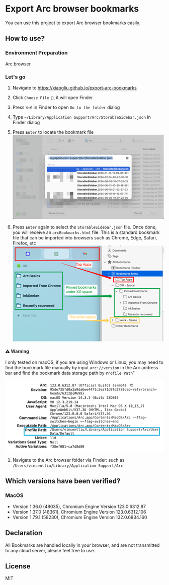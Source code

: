 # Export Arc browser bookmarks

You can use this project to export Arc browser bookmarks easily.

## How to use?

### Environment Preparation

Arc browser

### Let's go

1. Navigate to https://xiaogliu.github.io/export-arc-bookmarks
2. Click `Choose File 📁`, it will open Finder
3. Press `⌘⇧G` in Finder to open `Go to the folder` dialog
4. Type `~/Library/Application Support/Arc/StorableSidebar.json` in Finder dialog
5. Press `Enter` to locate the bookmark file
   ![ArcBookmarksVSFirefoxBookmarks](./images/FindBookmarkJsonFile.png)

6. Press `Enter` again to select the `StorableSidebar.json` file. Once done, you will receive an `arcBookmarks.html` file. This is a standard bookmark file that can be imported into browsers such as Chrome, Edge, Safari, Firefox, etc
   ![ArcBookmarksVSFirefoxBookmarks](./images/ArcBookmarksVSFirefoxBookmarks.png)

#### ⚠️ Warning

I only tested on macOS, if you are using Windows or Linux, you may need to find the bookmark file manually by input `arc://version` in the Arc address bar and find the bookmark data storage path by `Profile Path`"

![ArcProfilePath](./images/ArcProfilePath.png)

1. Navigate to the Arc browser folder via Finder: such as `/Users/vincentliu/Library/Application Support/Arc`

## Which versions have been verified?

### MacOS

- Version 1.36.0 (48035), Chromium Engine Version 123.0.6312.87
- Version 1.37.0 (48361), Chromium Engine Version 123.0.6312.106
- Version 1.79.1 (58230), Chromium Engine Version 132.0.6834.160

## Declaration

All Bookmarks are handled locally in your browser, and are not transmitted to any cloud server, please feel free to use.

## License

MIT
